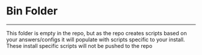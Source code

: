 # Bin Folder
-----------
This folder is empty in the repo, but as the repo creates scripts based on your answers/configs it will populate with scripts specific to your install. 
These install specific scripts will not be pushed to the repo
